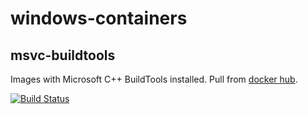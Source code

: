 # windows-containers

## msvc-buildtools
Images with Microsoft C++ BuildTools installed. Pull from [docker hub](https://hub.docker.com/r/marcusmaximus/msvc-buildtools).

[![Build Status](https://dev.azure.com/marcus-schaber/windows-containers/_apis/build/status/windows-containers%20CD?branchName=refs%2Fpull%2F2%2Fmerge)](https://dev.azure.com/marcus-schaber/windows-containers/_build/latest?definitionId=10&branchName=refs%2Fpull%2F2%2Fmerge)
